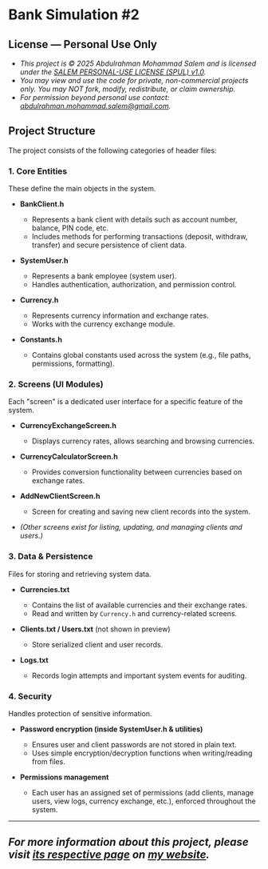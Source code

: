 # Bank Simulation #2
## License — Personal Use Only
- *This project is © 2025 Abdulrahman Mohammad Salem and is licensed under the [SALEM PERSONAL-USE LICENSE (SPUL) v1.0](https://github.com/AbdulrahmanMohammadSalem/My-Projects-Portfolio/blob/main/LICENSE).*
- *You may view and use the code for private, non-commercial projects only. You may NOT fork, modify, redistribute, or claim ownership.*
- *For permission beyond personal use contact: abdulrahman.mohammad.salem@gmail.com.*

## Project Structure
The project consists of the following categories of header files:

### 1. Core Entities
These define the main objects in the system.

- **BankClient.h**  
    - Represents a bank client with details such as account number, balance, PIN code, etc.  
    - Includes methods for performing transactions (deposit, withdraw, transfer) and secure persistence of client data.

- **SystemUser.h**  
    - Represents a bank employee (system user).  
    - Handles authentication, authorization, and permission control.

- **Currency.h**  
    - Represents currency information and exchange rates.  
    - Works with the currency exchange module.

- **Constants.h**  
    - Contains global constants used across the system (e.g., file paths, permissions, formatting).

### 2. Screens (UI Modules)
Each "screen" is a dedicated user interface for a specific feature of the system.

- **CurrencyExchangeScreen.h**  
    - Displays currency rates, allows searching and browsing currencies.

- **CurrencyCalculatorScreen.h**  
    - Provides conversion functionality between currencies based on exchange rates.

- **AddNewClientScreen.h**  
    - Screen for creating and saving new client records into the system.

- *(Other screens exist for listing, updating, and managing clients and users.)*

### 3. Data & Persistence
Files for storing and retrieving system data.

- **Currencies.txt**  
    - Contains the list of available currencies and their exchange rates.  
    - Read and written by `Currency.h` and currency-related screens.

- **Clients.txt / Users.txt** (not shown in preview)  
    - Store serialized client and user records.

- **Logs.txt**  
    - Records login attempts and important system events for auditing.

### 4. Security
Handles protection of sensitive information.

- **Password encryption (inside SystemUser.h & utilities)**  
    - Ensures user and client passwords are not stored in plain text.  
    - Uses simple encryption/decryption functions when writing/reading from files.

- **Permissions management**
    - Each user has an assigned set of permissions (add clients, manage users, view logs, currency exchange, etc.), enforced throughout the system.

---

## *For more information about this project, please visit [its respective page](https://abdulrahmanmohammadsalem.github.io/CppConsoleApps/Bank-Simulation-1/) on [my website](https://abdulrahmanmohammadsalem.github.io).*

